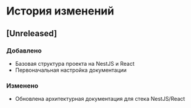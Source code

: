 # История изменений

## [Unreleased]

### Добавлено
- Базовая структура проекта на NestJS и React
- Первоначальная настройка документации

### Изменено
- Обновлена архитектурная документация для стека NestJS/React

